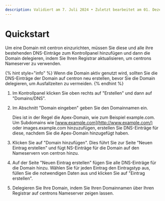 ```yaml
---
description: Validiert am 7. Juli 2024 • Zuletzt bearbeitet am 01. Dezember 2024
---
```


# Quickstart

Um eine Domain mit centron einzurichten, müssen Sie diese und alle ihre bestehenden DNS-Einträge zum Kontrollpanel hinzufügen und dann die Domain delegieren, indem Sie Ihren Registrar aktualisieren, um centrons Nameserver zu verwenden.

{% hint style="info" %}
Wenn die Domain aktiv genutzt wird, sollten Sie die DNS-Einträge der Domain auf centron neu erstellen, bevor Sie die Domain delegieren, um Ausfallzeiten zu vermeiden.
{% endhint %}



1. Im Kontrollpanel klicken Sie oben rechts auf "Erstellen" und dann auf "Domains/DNS".
2.  Im Abschnitt "Domain eingeben" geben Sie den Domainnamen ein.

    Dies ist in der Regel die Apex-Domain, wie zum Beispiel example.com. Um Subdomains wie [www.example.com](http://www.example.com/) oder images.example.com hinzuzufügen, erstellen Sie DNS-Einträge für diese, nachdem Sie die Apex-Domain hinzugefügt haben.
3. Klicken Sie auf "Domain hinzufügen". Dies führt Sie zur Seite "Neuen Eintrag erstellen" und fügt NS-Einträge für die Domain auf den Nameservern von centron hinzu.
4. Auf der Seite "Neuen Eintrag erstellen" fügen Sie alle DNS-Einträge für die Domain hinzu. Wählen Sie für jeden Eintrag den Eintragstyp aus, füllen Sie die notwendigen Daten aus und klicken Sie auf "Eintrag erstellen".
5. Delegieren Sie Ihre Domain, indem Sie Ihren Domainnamen über Ihren Registrar auf centrons Nameserver zeigen lassen.

